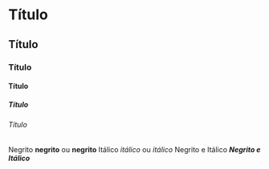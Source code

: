 # Título 
## Título 
### Título 
#### Título 
##### Título 
###### Título 

Negrito **negrito** ou __negrito__
Itálico *itálico* ou _itálico_
Negrito e Itálico _**Negrito e Itálico**_
